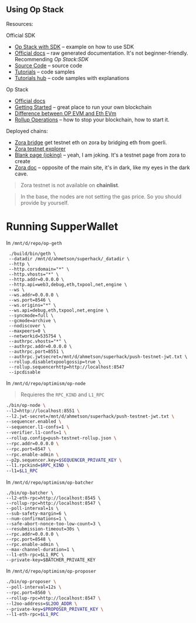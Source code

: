 ## Using Op Stack

Resources:

Official SDK
- [Op Stack with SDK](https://stack.optimism.io/docs/build/sdk/#) &ndash; example on how to use SDK
- [Official docs](https://sdk.optimism.io/) &ndash; raw generated documentation. It's not beginner-friendly. Recommending *Op Stack:SDK*
- [Source Code](https://github.com/ethereum-optimism/optimism/tree/develop/packages/sdk) &ndash; source code
- [Tutorials](https://community.optimism.io/docs/sdk/js-client/) &ndash; code samples
- [Tutorials hub](https://github.com/ethereum-optimism/optimism-tutorial/tree/main) &ndash; code samples with explanations

Op Stack
- [Official docs](https://stack.optimism.io/#the-op-stack-powers-optimism)
- [Getting Started](https://stack.optimism.io/docs/build/getting-started/) &ndash; great place to run your own blockchain
- [Difference between OP EVM and Eth EVm](https://community.optimism.io/docs/developers/build/differences/#opcode-differences)
- [Rollup Operations](https://stack.optimism.io/docs/build/operations) &ndash; how to stop your blockchain, how to start it.

Deployed chains:
- [Zora bridge](https://bridgetozora.world/) get testnet eth on zora by bridging eth from goerli.
- [Zora testnet explorer](https://testnet.explorer.zora.energy/)
- [Blank page (joking)](https://testnet.zora.co/) &ndash; yeah, I am joking. It's a testnet page from zora to create
- [Zora doc](https://docs.zora.co/docs/zora-network/network#zora-network-goerli-testnet) &ndash; opposite of the main site, it's in dark, like my eyes in the dark cave.

> Zora testnet is not available on **chainlist**.

> In the base, the nodes are not setting the gas price.
> So you should provide by yourself.

# Running SupperWallet

In `/mnt/d/repo/op-geth`
```shell
 ./build/bin/geth \
 --datadir /mnt/d/ahmetson/superhack/_datadir \
 --http \
 --http.corsdomain="*" \
 --http.vhosts="*" \
 --http.addr=0.0.0.0 \
 --http.api=web3,debug,eth,txpool,net,engine \
 --ws \
 --ws.addr=0.0.0.0 \
 --ws.port=8546 \
 --ws.origins="*" \
 --ws.api=debug,eth,txpool,net,engine \
 --syncmode=full \
 --gcmode=archive \
 --nodiscover \
 --maxpeers=0 \
 --networkid=535754 \
 --authrpc.vhosts="*" \
 --authrpc.addr=0.0.0.0 \
 --authrpc.port=8551 \
 --authrpc.jwtsecret=/mnt/d/ahmetson/superhack/push-testnet-jwt.txt \
 --rollup.disabletxpoolgossip=true \
 --rollup.sequencerhttp=http://localhost:8547
 --ipcdisable
```

In `/mnt/d/repo/optimism/op-node`

> Requieres the `RPC_KIND` and `L1_RPC`


```bash
./bin/op-node \
--l2=http://localhost:8551 \
--l2.jwt-secret=/mnt/d/ahmetson/superhack/push-testnet-jwt.txt \
--sequencer.enabled \
--sequencer.l1-confs=1 \
--verifier.l1-confs=1 \
--rollup.config=push-testnet-rollup.json \
--rpc.addr=0.0.0.0 \
--rpc.port=8547 \
--rpc.enable-admin \
--p2p.sequencer.key=$SEQUENCER_PRIVATE_KEY \
--l1.rpckind=$RPC_KIND \
--l1=$L1_RPC
```

In `/mnt/d/repo/optimism/op-batcher`


```shell
./bin/op-batcher \
--l2-eth-rpc=http://localhost:8545 \
--rollup-rpc=http://localhost:8547 \
--poll-interval=1s \
--sub-safety-margin=6 \
--num-confirmations=1 \
--safe-abort-nonce-too-low-count=3 \
--resubmission-timeout=30s \
--rpc.addr=0.0.0.0 \
--rpc.port=8548 \
--rpc.enable-admin \
--max-channel-duration=1 \
--l1-eth-rpc=$L1_RPC \
--private-key=$BATCHER_PRIVATE_KEY
```

In `/mnt/d/repo/optimism/op-proposer`


```bash
./bin/op-proposer \
--poll-interval=12s \
--rpc.port=8560 \
--rollup-rpc=http://localhost:8547 \
--l2oo-address=$L2OO_ADDR \
--private-key=$PROPOSER_PRIVATE_KEY \
--l1-eth-rpc=$L1_RPC
```
